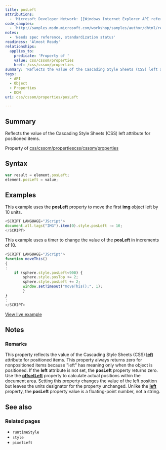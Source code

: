 ```yaml
---
title: posLeft
attributions:
  - 'Microsoft Developer Network: [[Windows Internet Explorer API reference](http://msdn.microsoft.com/en-us/library/ie/hh828809%28v=vs.85%29.aspx) Article]'
code_samples:
  - 'http://samples.msdn.microsoft.com/workshop/samples/author/dhtml/refs/pixelWidth.htm'
notes:
  - 'Needs spec reference, standardization status'
readiness: 'Almost Ready'
relationships:
  applies_to:
    predicate: 'Property of '
    value: css/cssom/properties
    href: /css/cssom/properties
summary: 'Reflects the value of the Cascading Style Sheets (CSS) left attribute for positioned items.'
tags:
  - API
  - Object
  - Properties
  - DOM
uri: css/cssom/properties/posLeft

---
```

## Summary

Reflects the value of the Cascading Style Sheets (CSS) left attribute for positioned items.

Property of [css/cssom/properties](/css/cssom/properties)[css/cssom/properties](/css/cssom/properties)

## Syntax

``` js
var result = element.posLeft;
element.posLeft = value;
```

## Examples

This example uses the **posLeft** property to move the first **img** object left by 10 units.

``` js
<SCRIPT LANGUAGE="JScript">
document.all.tags("IMG").item(0).style.posLeft -= 10;
</SCRIPT>
```

This example uses a timer to change the value of the **posLeft** in increments of 10.

``` js
<SCRIPT LANGUAGE="JScript">
function moveThis()
{
:
    if (sphere.style.posLeft<900) {
        sphere.style.posTop += 2;
        sphere.style.posLeft += 2;
        window.setTimeout("moveThis();", 1);
        }
}
:
</SCRIPT>
```

[View live example](http://samples.msdn.microsoft.com/workshop/samples/author/dhtml/refs/pixelWidth.htm)

## Notes

### Remarks

This property reflects the value of the Cascading Style Sheets (CSS) [**left**](/css/properties/left) attribute for positioned items. This property always returns zero for nonpositioned items because "left" has meaning only when the object is positioned. If the **left** attribute is not set, the **posLeft** property returns zero. Use the [**offsetLeft**](/dom/HTMLElement/offsetLeft) property to calculate actual positions within the document area. Setting this property changes the value of the left position but leaves the units designator for the property unchanged. Unlike the [**left**](/css/properties/left) property, the **posLeft** property value is a floating-point number, not a string.

## See also

### Related pages

-   `runtimeStyle`
-   `style`
-   `pixelLeft`
